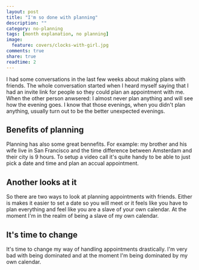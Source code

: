 ```yaml
---
layout: post
title: "I'm so done with planning"
description: ""
category: no-planning
tags: [month explanation, no planning]
image:
  feature: covers/clocks-with-girl.jpg
comments: true
share: true
readtime: 2
---
```


I had some conversations in the last few weeks about making plans with friends. The whole conversation started when I heard myself saying that I had an invite link for people so they could plan an appointment with me. When the other person anwsered: I almost never plan anything and will see how the evening goes. I know that those evenings, when you didn't plan anything, usually turn out to be the better unexpected evenings.

## Benefits of planning
Planning has also some great bennefits. For example: my brother and his wife live in San Francisco and the time difference between Amsterdam and their city is 9 hours. To setup a video call it's quite handy to be able to just pick a date and time and plan an accual appointment.

## Another looks at it
So there are two ways to look at planning appointments with friends. Either is makes it easier to set a date so you will meet or it feels like you have to plan everything and feel like you are a slave of your own calendar. At the moment I'm in the realm of being a slave of my own calendar.

## It's time to change
It's time to change my way of handling appointments drastically. I'm very bad with being dominated and at the moment I'm being dominated by my own calendar. 
